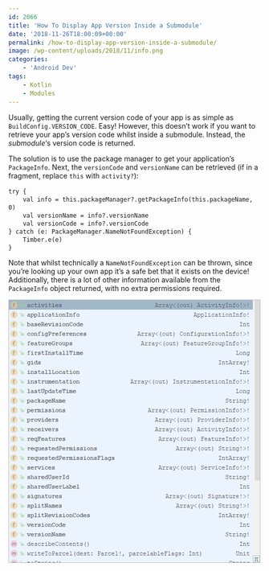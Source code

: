 ```yaml
---
id: 2066
title: 'How To Display App Version Inside a Submodule'
date: '2018-11-26T18:00:09+00:00'
permalink: /how-to-display-app-version-inside-a-submodule/
image: /wp-content/uploads/2018/11/info.png
categories:
    - 'Android Dev'
tags:
    - Kotlin
    - Modules
---
```


Usually, getting the current version code of your app is as simple as `BuildConfig.VERSION_CODE`. Easy! However, this doesn’t work if you want to retrieve your app’s version code whilst inside a submodule. Instead, the *submodule*‘s version code is returned.

The solution is to use the package manager to get your application’s `PackageInfo`. Next, the `versionCode` and `versionName` can be retrieved (if in a fragment, replace `this` with `activity?`):

```
try {
    val info = this.packageManager?.getPackageInfo(this.packageName, 0)
    val versionName = info?.versionName
    val versionCode = info?.versionCode
} catch (e: PackageManager.NameNotFoundException) {
    Timber.e(e)
}
```

Note that whilst technically a `NameNotFoundException` can be thrown, since you’re looking up your own app it’s a safe bet that it exists on the device! Additionally, there is a lot of other information available from the `PackageInfo` object returned, with no extra permissions required.

[![](/wp-content/uploads/2018/11/info.png)](/wp-content/uploads/2018/11/info.png)